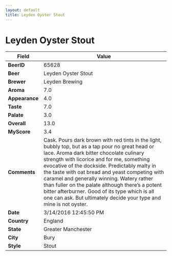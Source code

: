```yaml
---
layout: default
title: Leyden Oyster Stout
---
```


# Leyden Oyster Stout

| Field         | Value     |
|---------------|-----------|
| **BeerID** | 65628 |
| **Beer** | Leyden Oyster Stout |
| **Brewer** | Leyden Brewing |
| **Aroma** | 7.0 |
| **Appearance** | 4.0 |
| **Taste** | 7.0 |
| **Palate** | 3.0 |
| **Overall** | 13.0 |
| **MyScore** | 3.4 |
| **Comments** | Cask. Pours dark brown with red tints in the light, bubbly top, but as a tap pour no great head or lace. Aroma dark bitter chocolate culinary strength with licorice and for me, something evocative of the dockside. Predictably malty in the taste with oat bread and yeast competing with caramel and generally winning. Watery rather than fuller on the palate although there’s a potent bitter afterburner. Good of its type which is all one can ask. But ultimately decide your type and mine is not oyster. |
| **Date** | 3/14/2016 12:45:50 PM |
| **Country** | England |
| **State** | Greater Manchester |
| **City** | Bury |
| **Style** | Stout |
